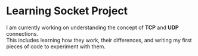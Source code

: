 # Learning Socket Project

I am currently working on understanding the concept of **TCP** and **UDP** connections.  
This includes learning how they work, their differences, and writing my first pieces of code to experiment with them.
